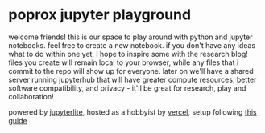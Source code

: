 # poprox jupyter playground

welcome friends! this is our space to play around with python and jupyter notebooks. feel free to create a new notebook. if you don't have any ideas what to do within one yet, i hope to inspire some with the research blog! files you create will remain local to your browser, while any files that i commit to the repo will show up for everyone. later on we'll have a shared server running jupyterhub that will have greater compute resources, better software compatibility, and privacy - it'll be great for research, play and collaboration! 

powered by [jupyterlite](https://discourse.jupyter.org/t/jupyterlite-jupyter-webassembly-python/9939), hosted as a hobbyist by [vercel](https://vercel.com), setup following [this guide](https://blog.diegocornejo.com/deploy-your-own-jupyter-lite-on-vercel)
